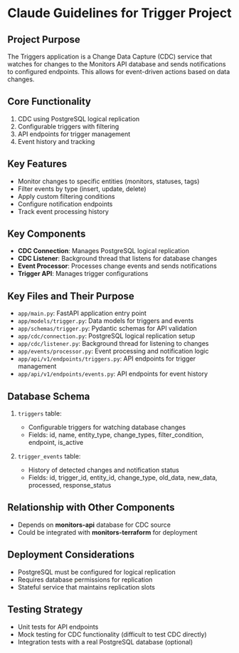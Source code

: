 # Claude Guidelines for Trigger Project

## Project Purpose

The Triggers application is a Change Data Capture (CDC) service that watches for changes to the Monitors API database and sends notifications to configured endpoints. This allows for event-driven actions based on data changes.

## Core Functionality

1. CDC using PostgreSQL logical replication
2. Configurable triggers with filtering
3. API endpoints for trigger management
4. Event history and tracking

## Key Features

- Monitor changes to specific entities (monitors, statuses, tags)
- Filter events by type (insert, update, delete)
- Apply custom filtering conditions
- Configure notification endpoints
- Track event processing history

## Key Components

- **CDC Connection**: Manages PostgreSQL logical replication
- **CDC Listener**: Background thread that listens for database changes
- **Event Processor**: Processes change events and sends notifications
- **Trigger API**: Manages trigger configurations

## Key Files and Their Purpose

- `app/main.py`: FastAPI application entry point
- `app/models/trigger.py`: Data models for triggers and events
- `app/schemas/trigger.py`: Pydantic schemas for API validation
- `app/cdc/connection.py`: PostgreSQL logical replication setup
- `app/cdc/listener.py`: Background thread for listening to changes
- `app/events/processor.py`: Event processing and notification logic
- `app/api/v1/endpoints/triggers.py`: API endpoints for trigger management
- `app/api/v1/endpoints/events.py`: API endpoints for event history

## Database Schema

1. `triggers` table:
   - Configurable triggers for watching database changes
   - Fields: id, name, entity_type, change_types, filter_condition, endpoint, is_active

2. `trigger_events` table:
   - History of detected changes and notification status
   - Fields: id, trigger_id, entity_id, change_type, old_data, new_data, processed, response_status

## Relationship with Other Components

- Depends on **monitors-api** database for CDC source
- Could be integrated with **monitors-terraform** for deployment

## Deployment Considerations

- PostgreSQL must be configured for logical replication
- Requires database permissions for replication
- Stateful service that maintains replication slots

## Testing Strategy

- Unit tests for API endpoints
- Mock testing for CDC functionality (difficult to test CDC directly)
- Integration tests with a real PostgreSQL database (optional)